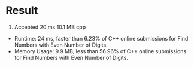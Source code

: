 # Result

1. Accepted 20 ms 10.1 MB cpp

- Runtime: 24 ms, faster than 6.23% of C++ online submissions for Find Numbers with Even Number of Digits.
- Memory Usage: 9.9 MB, less than 56.96% of C++ online submissions for Find Numbers with Even Number of Digits.
